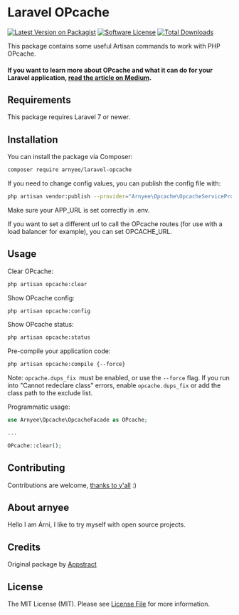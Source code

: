 # Laravel OPcache

[![Latest Version on Packagist](https://img.shields.io/packagist/v/arnyee/laravel-opcache.svg?style=flat-square)](https://packagist.org/packages/appstract/laravel-opcache)
[![Software License](https://img.shields.io/badge/license-MIT-brightgreen.svg?style=flat-square)](LICENSE.md)
[![Total Downloads](https://img.shields.io/packagist/dt/arnyee/laravel-opcache.svg?style=flat-square)](https://packagist.org/packages/appstract/laravel-opcache)

This package contains some useful Artisan commands to work with PHP OPcache.

#### If you want to learn more about OPcache and what it can do for your Laravel application, [read the article on Medium](https://medium.com/appstract/make-your-laravel-app-fly-with-php-opcache-9948db2a5f93#.bjrpj4h1c).

## Requirements
This package requires Laravel 7 or newer.

## Installation

You can install the package via Composer:

``` bash
composer require arnyee/laravel-opcache
```

If you need to change config values, you can publish the config file with:

```bash
php artisan vendor:publish --provider="Arnyee\Opcache\OpcacheServiceProvider" --tag="config"
```

Make sure your APP_URL is set correctly in .env.

If you want to set a different url to call the OPcache routes (for use with a load balancer for example),
you can set OPCACHE_URL.

## Usage

Clear OPcache:
``` bash
php artisan opcache:clear
```

Show OPcache config:
``` bash
php artisan opcache:config
```

Show OPcache status:
``` bash
php artisan opcache:status
```

Pre-compile your application code:
``` bash
php artisan opcache:compile {--force}
```
Note: `opcache.dups_fix `must be enabled, or use the `--force` flag.
If you run into "Cannot redeclare class" errors, enable `opcache.dups_fix` or add the class path to the exclude list.

Programmatic usage:

```php
use Arnyee\Opcache\OpcacheFacade as OPcache;

...

OPcache::clear();
```

## Contributing

Contributions are welcome, [thanks to y'all](https://github.com/arnyee/laravel-opcache/graphs/contributors) :)

## About arnyee

Hello I am Árni, I like to try myself with open source projects.

## Credits

Original package by [Appstract](https://github.com/appstract/laravel-opcache)

## License

The MIT License (MIT). Please see [License File](LICENSE.md) for more information.
